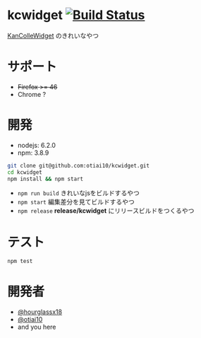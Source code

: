 # kcwidget [![Build Status](https://travis-ci.org/otiai10/kanColleWidget.svg?branch=v2%2Fmaster)](https://travis-ci.org/otiai10/kanColleWidget)

[KanColleWidget](https://github.com/otiai10/KanColleWidget) のきれいなやつ

# サポート

- ~~Firefox >= 46~~
- Chrome ?

# 開発

- nodejs: 6.2.0
- npm: 3.8.9

```sh
git clone git@github.com:otiai10/kcwidget.git
cd kcwidget
npm install && npm start
```

- `npm run build` きれいなjsをビルドするやつ
- `npm start` 編集差分を見てビルドするやつ
- `npm release` **release/kcwidget** にリリースビルドをつくるやつ

# テスト

```sh
npm test
```

# 開発者

- [@hourglassx18](https://github.com/hourglassx18)
- [@otiai10](https://github.com/otiai10)
- and you here

